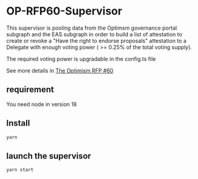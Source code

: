 # OP-RFP60-Supervisor

This supervisor is pooling data from the Optimsm governance portal subgraph and the EAS subgraph in order to build a list of attestation to create or revoke a "Have the right to endorse proposals" attestation to a Delegate with enough voting power ( >= 0.25% of the total voting supply).

The required voting power is upgradable in the config.ts file

See more details in [The Optimism RFP #60](https://github.com/ethereum-optimism/ecosystem-contributions/issues/60)

## requirement

You need node in version 18

## Install

```sh
yarn
```

## launch the supervisor

```sh
yarn start
```
